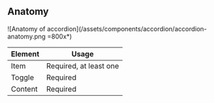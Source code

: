 ## Anatomy

<!-- image then table -->
![Anatomy of accordion](/assets/components/accordion/accordion-anatomy.png =800x*)

<!-- this is just an example, refer to other components to see how to fill this table -->
| Element          | Usage                                           |
|------------------|-------------------------------------------------|
| Item             | Required, at least one                          |
| Toggle           | Required                                        |
| Content          | Required                                        |